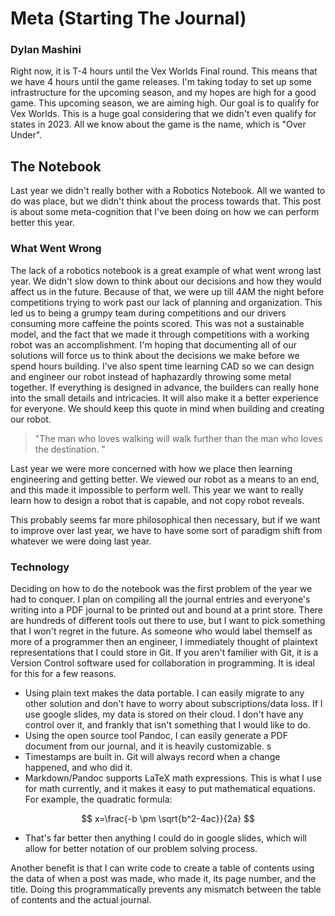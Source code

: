 # Meta (Starting The Journal)
### Dylan Mashini

Right now, it is T-4 hours until the Vex Worlds Final round. This means that we have 4 hours until the game releases. I'm taking today to set up some infrastructure for the upcoming season, and my hopes are high for a good game. This upcoming season, we are aiming high. Our goal is to qualify for Vex Worlds. This is a huge goal considering that we didn't even qualify for states in 2023. All we know about the game is the name, which is "Over Under". 

## The Notebook

Last year we didn't really bother with a Robotics Notebook. All we wanted to do was place, but we didn't think about the process towards that. This post is about some meta-cognition that I've been doing on how we can perform better this year. 

### What Went Wrong

The lack of a robotics notebook is a great example of what went wrong last year. We didn't slow down to think about our decisions and how they would affect us in the future. Because of that, we were up till 4AM the night before competitions trying to work past our lack of planning and organization. This led us to being a grumpy team during competitions and our drivers consuming more caffeine the points scored. This was not a sustainable model, and the fact that we made it through competitions with a working robot was an accomplishment. I'm hoping that documenting all of our solutions will force us to think about the decisions we make before we spend hours building. I've also spent time learning CAD so we can design and engineer our robot instead of haphazardly throwing some metal together. If everything is designed in advance, the builders can really hone into the small details and intricacies. It will also make it a better experience for everyone. We should keep this quote in mind when building and creating our robot. 

> "The man who loves walking will walk further than the man who loves the destination. "

Last year we were more concerned with how we place then learning engineering and getting better. We viewed our robot as a means to an end, and this made it impossible to perform well. This year we want to really learn how to design a robot that is capable, and not copy robot reveals. 

This probably seems far more philosophical then necessary, but if we want to improve over last year, we have to have some sort of paradigm shift from whatever we were doing last year. 

### Technology

Deciding on how to do the notebook was the first problem of the year we had to conquer. I plan on compiling all the journal entries and everyone's writing into a PDF journal to be printed out and bound at a print store. There are hundreds of different tools out there to use, but I want to pick something that I won't regret in the future. As someone who would label themself as more of a programmer then an engineer, I immediately thought of plaintext representations that I could store in Git. If you aren't familier with Git, it is a Version Control software used for collaboration in programming. It is ideal for this for a few reasons.

- Using plain text makes the data portable. I can easily migrate to any other solution and don't have to worry about subscriptions/data loss. If I use google slides, my data is stored on their cloud. I don't have any control over it, and frankly that isn't something that I would like to do. 
- Using the open source tool Pandoc, I can easily generate a PDF document from our journal, and it is heavily customizable. s
- Timestamps are built in. Git will always record when a change happened, and who did it. 
- Markdown/Pandoc supports LaTeX math expressions. This is what I use for math currently, and it makes it easy to put mathematical equations. For example, the quadratic formula:

$$
x=\frac{-b \pm \sqrt{b^2-4ac}}{2a}
$$

- That's far better then anything I could do in google slides, which will allow for better notation of our problem solving process. 

Another benefit is that I can write code to create a table of contents using the data of when a post was made, who made it, its page number, and the title. Doing this programmatically prevents any mismatch between the table of contents and the actual journal. 